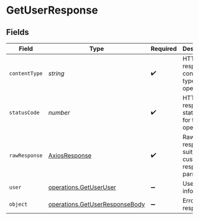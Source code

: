 # GetUserResponse


## Fields

| Field                                                                                   | Type                                                                                    | Required                                                                                | Description                                                                             |
| --------------------------------------------------------------------------------------- | --------------------------------------------------------------------------------------- | --------------------------------------------------------------------------------------- | --------------------------------------------------------------------------------------- |
| `contentType`                                                                           | *string*                                                                                | :heavy_check_mark:                                                                      | HTTP response content type for this operation                                           |
| `statusCode`                                                                            | *number*                                                                                | :heavy_check_mark:                                                                      | HTTP response status code for this operation                                            |
| `rawResponse`                                                                           | [AxiosResponse](https://axios-http.com/docs/res_schema)                                 | :heavy_check_mark:                                                                      | Raw HTTP response; suitable for custom response parsing                                 |
| `user`                                                                                  | [operations.GetUserUser](../../../sdk/models/operations/getuseruser.md)                 | :heavy_minus_sign:                                                                      | User login information.                                                                 |
| `object`                                                                                | [operations.GetUserResponseBody](../../../sdk/models/operations/getuserresponsebody.md) | :heavy_minus_sign:                                                                      | Error response.                                                                         |